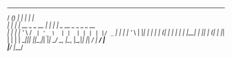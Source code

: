 

   _____ _ _                   _    _                         
  / ____(_) |                 | |  | |                        
 | |     _| |__   __ _ _ __   | |  | |_   _  __ _ _   _ _ __  
 | |    | | '_ \ / _` | '_ \  | |  | | | | |/ _` | | | | '_ \ 
 | |____| | | | | (_| | | | | | |__| | |_| | (_| | |_| | | | |
  \_____|_|_| |_|\__,_|_| |_|  \____/ \__, |\__, |\__,_|_| |_|
                                       __/ | __/ |            
                                      |___/ |___/             

